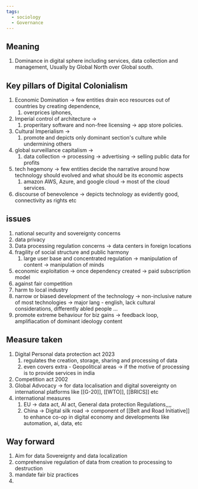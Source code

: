 ```yaml
---
tags:
  - sociology
  - Governance
---
```

## Meaning
1. Dominance in digital sphere including services, data collection and management, Usually by Global North over Global south.

## Key pillars of Digital Colonialism
1. Economic Domination -> few entities drain eco resources out of countries by creating dependence,
	1. overprices iphones, 
2. Imperial control of architecture -> 
	1. properitary software and non-free licensing -> app store policies.
3. Cultural Imperialism -> 
	1. promote and depicts only dominant section's culture while undermining others
4. global surveillance capitalism -> 
	1. data collection -> processing -> advertising -> selling public data for profits
5. tech hegemony -> few entities decide the narrative around how technology should evolved and what  should be its economic aspects
	1. amazon AWS, Azure, and google cloud -> most of the cloud services.
6. discourse of benevolence -> depicts technology as evidently good, connectivity as rights etc
## issues 
1. national security  and sovereignty concerns
2. data privacy
3. Data processing regulation concerns -> data centers in foreign locations
4. fragility of social structure and public harmony
	1. large user base and concentrated regulation -> manipulation of content -> manipulation of minds
5. economic exploitation -> once dependency created -> paid subscription model
6. against fair competition
7. harm to local industry
8. narrow or biased development of the technology -> non-inclusive nature of most technologies -> major lang - english, lack cultural considerations, differently abled people ...
9. promote extreme behaviour for biz gains -> feedback loop, amplifiacation of dominant ideology content
## Measure taken
1. Digital Personal data protection act 2023
	1. regulates the creation, storage, sharing and processing of data
	2. even covers extra - Geopolitical areas -> if the motive of processing is to provide services in india
2. Competition act 2002
3. Global Advocacy -> for data localisation and digital sovereignty on international platforms like [[G-20]], [[WTO]], [[BRICS]] etc
4. international measures
	1. EU -> data act, AI act, General data protection Regulations,,,,
	2. China -> Digital silk road -> component of [[Belt and Road Initiative]] to enhance co-op in digital economy and developments like automation, ai, data, etc
## Way forward
1. Aim for data Sovereignty and data localization
2. comprehensive regulation of data from creation to processing to destruction 
3. mandate fair biz practices
4. 